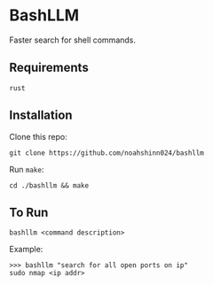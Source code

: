 # BashLLM
Faster search for shell commands.

## Requirements
`rust`

## Installation

Clone this repo:
```
git clone https://github.com/noahshinn024/bashllm
```

Run `make`:
```
cd ./bashllm && make
```

## To Run

```
bashllm <command description>
```

Example:
```
>>> bashllm "search for all open ports on ip"
sudo nmap <ip addr>
```

